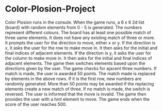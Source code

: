 # Color-Plosion-Project

Color Plosion runs in the consule.
When the game runs, a 6 x 6 2d list (board) with random elements from 0 - 5 is generated.
The numbers represent different colours.
The board has at least one possible match of three same elements.
It does not have any existing match of three or more.
It prompts the user for the direction to move, either x or y.
If the direction is x, it asks the user for the row to make move in.
It then asks for the initial and final indices of adjacent elements.
If the direction is y, it asks the user for the column to make move in.
It then asks for the initial and final indices of adjacent elements.
The game then switches elements based upon the directions given by the user.
The game checks for ajacent three numbers.
If match is made, the user is awarded 50 points.
The match made is replaced by elements in the above rows.
If it is the first row, new numbers are randomly generated.
More than 50 points may be awarded if the replacing elements create a new match of three.
If no match is made, the switch is reversed.
The user is informed that the move is invalid.
The game then provides the user with a hint element to move.
The game ends when the score of the user reaches 500.
